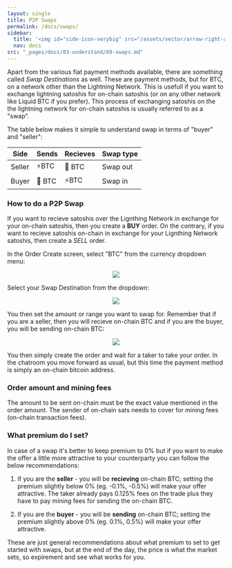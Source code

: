 ```yaml
---
layout: single
title: P2P Swaps
permalink: /docs/swaps/
sidebar:
  title: '<img id="side-icon-verybig" src="/assets/vector/arrow-right-arrow-left.svg"/>Swaps'
  nav: docs
src: "_pages/docs/03-understand/09-swaps.md"
---
```


Apart from the various fiat payment methods available, there are something
called *Swap Destinations* as well. These are payment methods, but for BTC, on a
network other than the Lightning Network. This is usefull if you want to
exchange lightning satoshis for on-chain satoshis (or on any other network like
Liquid BTC if you prefer). This process of exchanging satoshis on the the
lightning network for on-chain satoshis is usually referred to as a "swap".

The table below makes it simple to understand swap in terms of "buyer" and "seller":

| Side   | Sends         | Recieves     | Swap type |
|--------|---------------|--------------|-----------|
| Seller | ⚡BTC         | 🔗 BTC       | Swap out  |
| Buyer  | 🔗 BTC        | ⚡BTC        | Swap in   |


### How to do a P2P Swap

If you want to recieve satoshis over the Lignthing Network in exchange for your
on-chain satoshis, then you create a **BUY** order. On the contrary, if you want to
recieve satoshis on-chain in exchange for your Lignthing Network satoshis, then
create a *SELL* order.

In the Order Create screen, select "BTC" from the currency dropdown menu:

<div align="center">
    <img src="/assets/images/understand/btc-swap-in-dropdown.png"/>
</div>

Select your Swap Destination from the dropdown:

<div align="center">
    <img src="/assets/images/understand/swap-destination-selection.png"/>
</div>

You then set the amount or range you want to swap for. Remember that if you
are a seller, then you will recieve on-chain BTC and if you are the buyer, you
will be sending on-chain BTC:

<div align="center">
    <img src="/assets/images/understand/amount-swap.png"/>
</div>

You then simply create the order and wait for a taker to take your order. In
the chatroom you move forward as usual, but this time the payment method is
simply an on-chain bitcoin address.


### Order amount and mining fees

The amount to be sent on-chain must be the exact value mentioned in the order
amount. The sender of on-chain sats needs to cover for mining fees (on-chain
transaction fees).

### What premium do I set?

In case of a swap it's better to keep premium to 0% but if you want to make the
offer a little more attractive to your counterparty you can follow the below
recommendations:

1. If you are the **seller** - you will be **recieving** on-chain BTC; setting
   the premium slightly below 0% (eg. -0.1%, -0.5%) will make your offer
   attractive. The taker already pays 0.125% fees on the trade plus they have
   to pay mining fees for sending the on-chain BTC.

2. If you are the **buyer** - you will be **sending** on-chain BTC; setting the
   premium slightly above 0% (eg. 0.1%, 0.5%) will make your offer attractive.

These are just general recommendations about what premium to set to get started
with swaps, but at the end of the day, the price is what the market sets, so
expirement and see what works for you.
